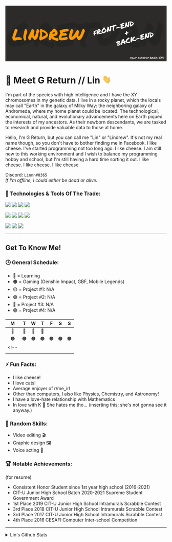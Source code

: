 ![Header](https://github.com/GReturn/GReturn/blob/main/github_readme-banner.png "Header")


# 🦊 Meet G Return // Lin <img src="https://github.com/GReturn/GReturn/blob/main/wave.gif" width="28px" />
I'm part of the species with high intelligence and I have the XY chromosomes in my genetic data. I live in a rocky planet, which the locals may call "Earth" in the galaxy of Milky Way:  the neighboring galaxy of Andromeda, where my home planet could be located. The technological, economical, natural, and evolutionary advancements here on Earth piqued the interests of my ancestors. As their newborn descendants,  we are tasked to research and provide valuable data to those at home.

Hello, I'm G Return, but you can call me "Lin" or "Lindrew". It's not my real name though, so you don't have to bother finding me in Facebook. I like cheese. I've started programming not too long ago. I like cheese. I am still new to this working environment and I wish to balance my programming hobby and school, but I'm still having a hard time sorting it out. I like cheese. I like cheese. I like cheese.

Discord: `Linnn#0365`
<br/>*If I'm offline, I could either be dead or alive.*

### 🧰 Technologies & Tools Of The Trade:
![](https://img.shields.io/badge/OS-Windows-FF9900?style=for-the-badge&logo=Windows&logoColor=FFFFFF)
![](https://img.shields.io/badge/IDE-Visual_Studio-FF9900?style=for-the-badge&logo=Visual-Studio&logoColor=FFFFFF)
![](https://img.shields.io/badge/IDE-Android_Studio-FF9900?style=for-the-badge&logo=Android-Studio&logoColor=FFFFFF)
![](https://img.shields.io/badge/Editor-Visual_Studio_Code-FF9900?style=for-the-badge&logo=Visual-Studio-Code&logoColor=FFFFFF)

![](https://img.shields.io/badge/Tool-Arduino-FF9900?style=for-the-badge&logo=Arduino&logoColor=FFFFFF)
![](https://img.shields.io/badge/Tool-Figma-FF9900?style=for-the-badge&logo=Figma&logoColor=FFFFFF)
![](https://img.shields.io/badge/Language-HTML-FF9900?style=for-the-badge&logo=HTML&logoColor=FFFFFF)
![](https://img.shields.io/badge/Language-CSS-FF9900?style=for-the-badge&logo=CSS&logoColor=FFFFFF)

![](https://img.shields.io/badge/Language-CSharp-FF9900?style=for-the-badge&logo=C-Sharp&logoColor=FFFFFF)
![](https://img.shields.io/badge/Language-Kotlin-FF9900?style=for-the-badge&logo=Kotlin&logoColor=FFFFFF)
![](https://img.shields.io/badge/Language-Python-FF9900?style=for-the-badge&logo=Python&logoColor=FFFFFF)

---
## Get To Know Me!
 
 ### 🕓 General Schedule:
 - 🔴 = Learning
 - 🟠 = Gaming (Genshin Impact, GBF, Mobile Legends)
 - 🟡 = Project #1: N/A
 - 🟢 = Project #2: N/A
 - 🔵 = Project #3: N/A
 - 🟣 = Project #4: N/A
 
|M|T|W|T| F|S|S|
|:--: |:--:   |:--: |:--:   |:--: |:--: |:--:  |   
| 🔴  | 🔴   | 🔴  |🔴    |  |  |     | |
| 🟠  | 🟠   | 🟠 |🟠    | 🟠|  🟠|🟠 |
<!--|     |   |   |    |  |     |      |
|     |      |      |     |     |    |      |-->
 
 ### ⚡ Fun Facts:
  - I like cheese!
  - I love cats!
  - Average enjoyer of r/me_irl
  - Other than computers, I also like Physics, Chemistry, and Astronomy!
  - I have a love-hate relationship with Mathematics
  - In love with K 💛 She hates me tho... (inserting this; she's not gonna see it anyway.)

### 🔑 Random Skills:
  - Video editing 🎬
  - Graphic design 🖼
  - Voice acting 🎤


### 🏆 Notable Achievements:
(for resume)
  - Consistent Honor Student since 1st year high school (2016-2021)
  - CIT-U Junior High School Batch 2020-2021 Supreme Student Government Award
  - 1st Place 2019 CIT-U Junior High School Intramurals Scrabble Contest
  - 3rd Place 2018 CIT-U Junior High School Intramurals Scrabble Contest
  - 3rd Place 2017 CIT-U Junior High School Intramurals Scrabble Contest
  - 4th Place 2016 CESAFI Computer Inter-school Competition
  
---

<details>
  <summary>Lin's Github Stats</summary>
  
  <img align="left" alt="Lin's Top Languages" src="https://github-readme-stats.vercel.app/api/top-langs/?username=GReturn&show_icons=true&hide_border=true&title_color=FF9900&text_color=FFFFFF&icon_color=FF9900&bg_color=2C2B29&langs_count=5" />
  <img align="left" alt="Lin's Github Stats" src="https://github-readme-stats.vercel.app/api?username=GReturn&show_icons=true&hide_border=true&title_color=FF9900&text_color=FFFFFF&icon_color=FF9900&bg_color=2C2B29&" />
  
</details>
